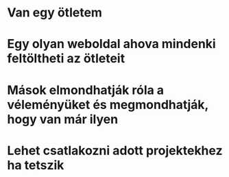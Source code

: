 # Van egy ötletem
# Egy olyan weboldal ahova mindenki feltöltheti az ötleteit 
# Mások elmondhatják róla a véleményüket és megmondhatják, hogy van már ilyen
# Lehet csatlakozni adott projektekhez ha tetszik
